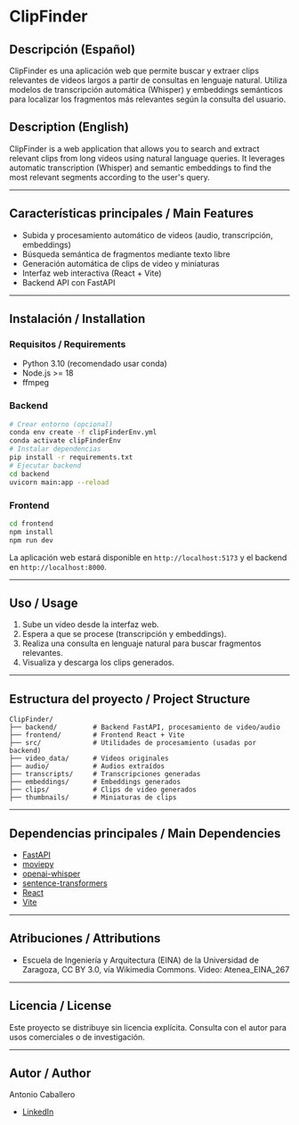 # ClipFinder

## Descripción (Español)
ClipFinder es una aplicación web que permite buscar y extraer clips relevantes de videos largos a partir de consultas en lenguaje natural. Utiliza modelos de transcripción automática (Whisper) y embeddings semánticos para localizar los fragmentos más relevantes según la consulta del usuario.

## Description (English)
ClipFinder is a web application that allows you to search and extract relevant clips from long videos using natural language queries. It leverages automatic transcription (Whisper) and semantic embeddings to find the most relevant segments according to the user's query.

---

## Características principales / Main Features
- Subida y procesamiento automático de videos (audio, transcripción, embeddings)
- Búsqueda semántica de fragmentos mediante texto libre
- Generación automática de clips de video y miniaturas
- Interfaz web interactiva (React + Vite)
- Backend API con FastAPI

---

## Instalación / Installation

### Requisitos / Requirements
- Python 3.10 (recomendado usar conda)
- Node.js >= 18
- ffmpeg

### Backend
```bash
# Crear entorno (opcional)
conda env create -f clipFinderEnv.yml
conda activate clipFinderEnv
# Instalar dependencias
pip install -r requirements.txt
# Ejecutar backend
cd backend
uvicorn main:app --reload
```

### Frontend
```bash
cd frontend
npm install
npm run dev
```

La aplicación web estará disponible en `http://localhost:5173` y el backend en `http://localhost:8000`.

---

## Uso / Usage
1. Sube un video desde la interfaz web.
2. Espera a que se procese (transcripción y embeddings).
3. Realiza una consulta en lenguaje natural para buscar fragmentos relevantes.
4. Visualiza y descarga los clips generados.

---

## Estructura del proyecto / Project Structure
```
ClipFinder/
├── backend/         # Backend FastAPI, procesamiento de video/audio
├── frontend/        # Frontend React + Vite
├── src/             # Utilidades de procesamiento (usadas por backend)
├── video_data/      # Videos originales
├── audio/           # Audios extraídos
├── transcripts/     # Transcripciones generadas
├── embeddings/      # Embeddings generados
├── clips/           # Clips de video generados
├── thumbnails/      # Miniaturas de clips
```

---

## Dependencias principales / Main Dependencies
- [FastAPI](https://fastapi.tiangolo.com/)
- [moviepy](https://zulko.github.io/moviepy/)
- [openai-whisper](https://github.com/openai/whisper)
- [sentence-transformers](https://www.sbert.net/)
- [React](https://react.dev/)
- [Vite](https://vitejs.dev/)

---

## Atribuciones / Attributions
- Escuela de Ingeniería y Arquitectura (EINA) de la Universidad de Zaragoza, CC BY 3.0, vía Wikimedia Commons. Video: Atenea_EINA_267

---

## Licencia / License
Este proyecto se distribuye sin licencia explícita. Consulta con el autor para usos comerciales o de investigación.

---

## Autor / Author
Antonio Caballero
- [LinkedIn](www.linkedin.com/in/antonio-caballero-carrasco)
